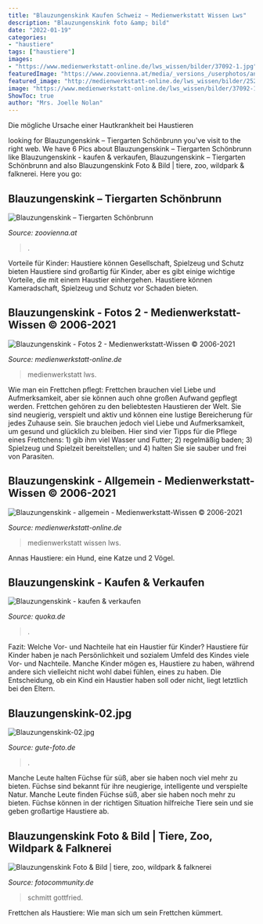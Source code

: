 ```yaml
---
title: "Blauzungenskink Kaufen Schweiz ~ Medienwerkstatt Wissen Lws"
description: "Blauzungenskink foto &amp; bild"
date: "2022-01-19"
categories:
- "haustiere"
tags: ["haustiere"]
images:
- "https://www.medienwerkstatt-online.de/lws_wissen/bilder/37092-1.jpg"
featuredImage: "https://www.zoovienna.at/media/_versions_/userphotos/anton_p/2013-12/foto_208_bw_animal_detail_935.jpg"
featured_image: "http://medienwerkstatt-online.de/lws_wissen/bilder/25244-1.jpg"
image: "https://www.medienwerkstatt-online.de/lws_wissen/bilder/37092-1.jpg"
ShowToc: true
author: "Mrs. Joelle Nolan"
---
```



Die mögliche Ursache einer Hautkrankheit bei Haustieren

	

		
looking for Blauzungenskink – Tiergarten Schönbrunn you've visit to the right web. We have 6 Pics about Blauzungenskink – Tiergarten Schönbrunn like Blauzungenskink - kaufen &amp; verkaufen, Blauzungenskink – Tiergarten Schönbrunn and also Blauzungenskink Foto &amp; Bild | tiere, zoo, wildpark &amp; falknerei. Here you go:
		
    
## Blauzungenskink – Tiergarten Schönbrunn

<img loading=lazy src="https://www.zoovienna.at/media/_versions_/userphotos/anton_p/2013-12/foto_208_bw_animal_detail_935.jpg" onerror="this.onerror=null;this.src='https://tse4.mm.bing.net/th?id=OIP.Cd--VN84QEt-5BUkTHc30wHaFA&amp;pid=15.1';" alt="Blauzungenskink – Tiergarten Schönbrunn">

_Source: zoovienna.at_

>. 

	

Vorteile für Kinder: Haustiere können Gesellschaft, Spielzeug und Schutz bieten
Haustiere sind großartig für Kinder, aber es gibt einige wichtige Vorteile, die mit einem Haustier einhergehen. Haustiere können Kameradschaft, Spielzeug und Schutz vor Schaden bieten.

    
## Blauzungenskink - Fotos 2 - Medienwerkstatt-Wissen © 2006-2021

<img loading=lazy src="https://www.medienwerkstatt-online.de/lws_wissen/bilder/37092-1.jpg" onerror="this.onerror=null;this.src='https://tse2.mm.bing.net/th?id=OIP.kM4YS5WUw8F2fjSRArm0KAHaIh&amp;pid=15.1';" alt="Blauzungenskink - Fotos 2 - Medienwerkstatt-Wissen © 2006-2021">

_Source: medienwerkstatt-online.de_

>medienwerkstatt lws. 

	

Wie man ein Frettchen pflegt: Frettchen brauchen viel Liebe und Aufmerksamkeit, aber sie können auch ohne großen Aufwand gepflegt werden.
Frettchen gehören zu den beliebtesten Haustieren der Welt. Sie sind neugierig, verspielt und aktiv und können eine lustige Bereicherung für jedes Zuhause sein. Sie brauchen jedoch viel Liebe und Aufmerksamkeit, um gesund und glücklich zu bleiben. Hier sind vier Tipps für die Pflege eines Frettchens: 1) gib ihm viel Wasser und Futter; 2) regelmäßig baden; 3) Spielzeug und Spielzeit bereitstellen; und 4) halten Sie sie sauber und frei von Parasiten.

    
## Blauzungenskink - Allgemein - Medienwerkstatt-Wissen © 2006-2021

<img loading=lazy src="http://medienwerkstatt-online.de/lws_wissen/bilder/25244-1.jpg" onerror="this.onerror=null;this.src='https://tse3.mm.bing.net/th?id=OIP.fZqOXRqvjy4tql2AQSxKpwHaE8&amp;pid=15.1';" alt="Blauzungenskink - allgemein - Medienwerkstatt-Wissen © 2006-2021">

_Source: medienwerkstatt-online.de_

>medienwerkstatt wissen lws. 

	

Annas Haustiere: ein Hund, eine Katze und 2 Vögel.

    
## Blauzungenskink - Kaufen &amp; Verkaufen

<img loading=lazy src="https://pic0.qimage.de/21/82/60/s238608221.jpg" onerror="this.onerror=null;this.src='https://tse4.mm.bing.net/th?id=OIP.TenW6HUnbpGn-7gKzx9JSQAAAA&amp;pid=15.1';" alt="Blauzungenskink - kaufen &amp; verkaufen">

_Source: quoka.de_

>. 

	

Fazit: Welche Vor- und Nachteile hat ein Haustier für Kinder?
Haustiere für Kinder haben je nach Persönlichkeit und sozialem Umfeld des Kindes viele Vor- und Nachteile. Manche Kinder mögen es, Haustiere zu haben, während andere sich vielleicht nicht wohl dabei fühlen, eines zu haben. Die Entscheidung, ob ein Kind ein Haustier haben soll oder nicht, liegt letztlich bei den Eltern.

    
## Blauzungenskink-02.jpg

<img loading=lazy src="http://www.gute-foto.de/Blauzungenskink/images/Blauzungenskink-02.jpg" onerror="this.onerror=null;this.src='https://tse4.mm.bing.net/th?id=OIP.m_4dECSSIwwjiTlTfiGonAHaE9&amp;pid=15.1';" alt="Blauzungenskink-02.jpg">

_Source: gute-foto.de_

>. 

	

Manche Leute halten Füchse für süß, aber sie haben noch viel mehr zu bieten.
Füchse sind bekannt für ihre neugierige, intelligente und verspielte Natur. Manche Leute finden Füchse süß, aber sie haben noch mehr zu bieten. Füchse können in der richtigen Situation hilfreiche Tiere sein und sie geben großartige Haustiere ab.

    
## Blauzungenskink Foto &amp; Bild | Tiere, Zoo, Wildpark &amp; Falknerei

<img loading=lazy src="https://img.fotocommunity.com/blauzungenskink-41e1a809-f13f-4fb7-ae0a-f1a9293c40b5.jpg?height=1080" onerror="this.onerror=null;this.src='https://tse4.mm.bing.net/th?id=OIP.LZMUu9qH_i3Vj2TXwnFUngHaFj&amp;pid=15.1';" alt="Blauzungenskink Foto &amp; Bild | tiere, zoo, wildpark &amp; falknerei">

_Source: fotocommunity.de_

>schmitt gottfried. 

	

Frettchen als Haustiere: Wie man sich um sein Frettchen kümmert.

